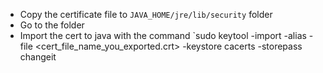 * Copy the certificate file to `JAVA_HOME/jre/lib/security` folder
* Go to the folder 
* Import the cert to java with the command
`sudo keytool -import -alias <the short name of the server> -file <cert_file_name_you_exported.crt> -keystore cacerts -storepass changeit

